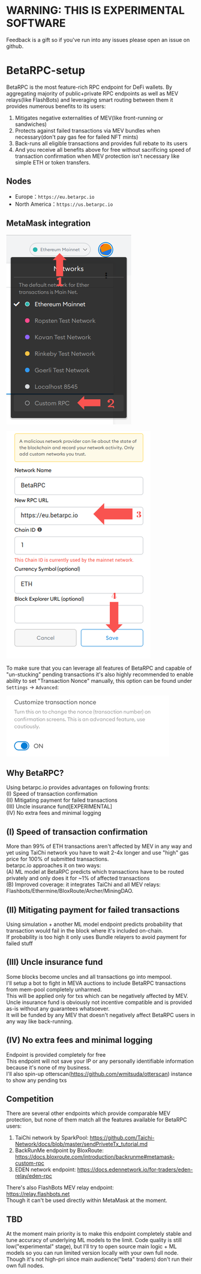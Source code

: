 # WARNING: THIS IS EXPERIMENTAL SOFTWARE
Feedback is a gift so if you've run into any issues please open an issue on github.

# BetaRPC-setup

BetaRPC is the most feature-rich RPC endpoint for DeFi wallets. By aggregating majority of public+private RPC endpoints as well as MEV relays(like FlashBots) and leveraging smart routing between them it provides numerous benefits to its users:
1) Mitigates negative externalities of MEV(like front-running or sandwiches)
2) Protects against failed transactions via MEV bundles when necessary(don't pay gas fee for failed NFT mints)
3) Back-runs all eligible transactions and provides full rebate to its users
4) And you receive all benefits above for free without sacrificing speed of transaction confirmation when MEV protection isn't necessary like simple ETH or token transfers.

## Nodes

* Europe：`https://eu.betarpc.io`
* North America：`https://us.betarpc.io`

## MetaMask integration

![](menu1.png)

![](menu2.png)

To make sure that you can leverage all features of BetaRPC and capable of "un-stucking" pending transactions it's also highly recommended to enable ability to set "Transaction Nonce" manually, this option can be found under `Settings` -> `Advanced`:  

![](menu3.png)

## Why BetaRPC?
Using betarpc.io provides advantages on following fronts:  
(I) Speed of transaction confirmation  
(II) Mitigating payment for failed transactions  
(III) Uncle insurance fund[EXPERIMENTAL]  
(IV) No extra fees and minimal logging  

## (I) Speed of transaction confirmation
More than 99% of ETH transactions aren't affected by MEV in any way and yet using TaiChi network you have to wait 2-4x longer and use "high" gas price for 100% of submitted transactions.  
betarpc.io approaches it on two ways:  
(A) ML model at BetaRPC predicts which transactions have to be routed privately and only does it for ~1% of affected transactions  
(B) Improved coverage: it integrates TaiChi and all MEV relays: Flashbots/Ethermine/BloxRoute/Archer/MiningDAO.  

## (II) Mitigating payment for failed transactions
Using simulation + another ML model endpoint predicts probability that transaction would fail in the block where it's included on-chain.  
If probability is too high it only uses Bundle relayers to avoid payment for failed stuff  

## (III) Uncle insurance fund
Some blocks become uncles and all transactions go into mempool.  
I'll setup a bot to fight in MEVA auctions to include BetaRPC transactions from mem-pool completely unharmed.  
This will be applied only for txs which can be negatively affected by MEV.  
Uncle insurance fund is obviously not incentive compatible and is provided as-is without any guarantees whatsoever.  
It will be funded by any MEV that doesn't negatively affect BetaRPC users in any way like back-running.  

## (IV) No extra fees and minimal logging 
Endpoint is provided completely for free  
This endpoint will not save your IP or any personally identifiable information because it's none of my business.  
I'll also spin-up otterscan(https://github.com/wmitsuda/otterscan) instance to show any pending txs

## Competition
There are several other endpoints which provide comparable MEV protection, but none of them match all the features available for BetaRPC users:
1) TaiChi network by SparkPool: https://github.com/Taichi-Network/docs/blob/master/sendPriveteTx_tutorial.md
2) BackRunMe endpoint by BloxRoute: https://docs.bloxroute.com/introduction/backrunme#metamask-custom-rpc
3) EDEN network endpoint: https://docs.edennetwork.io/for-traders/eden-relay/eden-rpc  

There's also FlashBots MEV relay endpoint:  
https://relay.flashbots.net  
Though it can't be used directly within MetaMask at the moment.

## TBD
At the moment main priority is to make this endpoint completely stable and tune accuracy of underlying ML models to the limit.
Code quality is still low("experimental" stage), but I'll try to open source main logic + ML models so you can run limited version locally with your own full node. Though it's not high-pri since main audience("beta" traders) don't run their own full nodes. 

